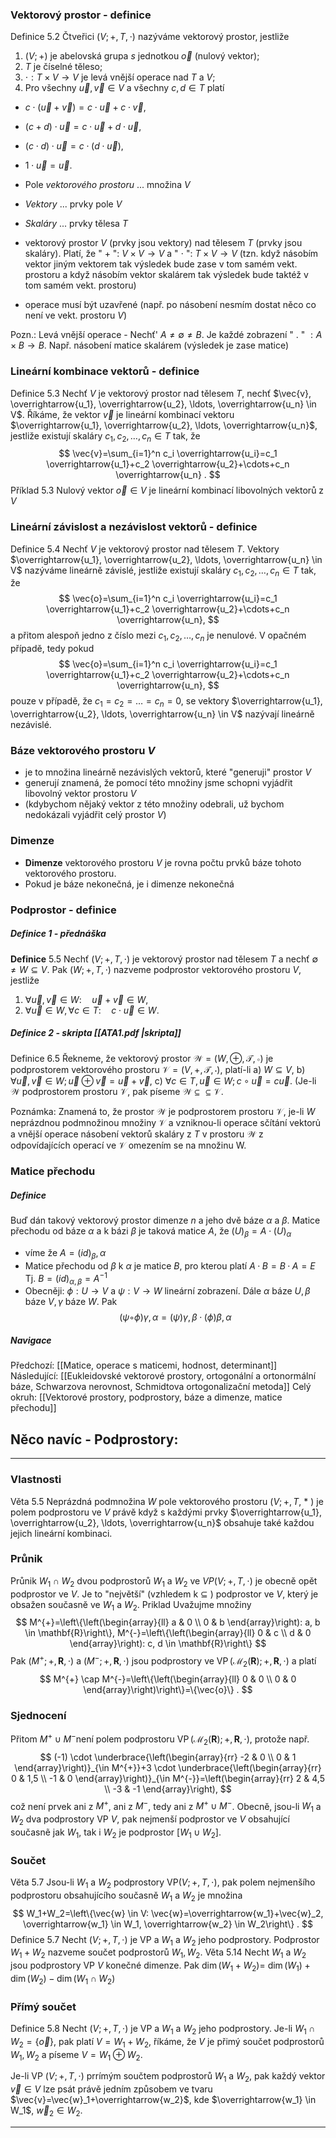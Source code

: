 ### Vektorový prostor - definice
Definice $5.2$
Čtveřici $(V ;+, T, \cdot)$ nazýváme vektorový prostor, jestliže
1. $(V ;+)$ je abelovská grupa $s$ jednotkou $\vec{o}$ (nulový vektor);
2. $T$ je číselné těleso;
3. $\cdot : T \times V \rightarrow V$ je levá vnější operace nad $T$ a $V$;
4. Pro všechny $\vec{u}, \vec{v} \in V$ a všechny $c, d \in T$ platí
- $c \cdot(\vec{u}+\vec{v})=c \cdot \vec{u}+c \cdot \vec{v}$,
- $(c+d) \cdot \vec{u}=c \cdot \vec{u}+d \cdot \vec{u}$,
- $(c \cdot d) \cdot \vec{u}=c \cdot(d \cdot \vec{u})$,
- $1 \cdot \vec{u}=\vec{u}$.
- Pole *vektorového prostoru* ... množina $V$
- *Vektory* ... prvky pole $V$
- *Skaláry* ... prvky tělesa $T$

- vektorový prostor $V$ (prvky jsou vektory) nad tělesem $T$ (prvky jsou skaláry). Platí, že " + ": $V \times V \rightarrow V$ a " $\cdot$ ": $T \times V \rightarrow V$ (tzn. když násobím vektor jiným vektorem tak výsledek bude zase v tom samém vekt. prostoru a když násobím vektor skalárem tak výsledek bude taktéž v tom samém vekt. prostoru)
- operace musí být uzavřené (např. po násobení nesmím dostat něco co není ve vekt. prostoru $V$)

Pozn.: Levá vnější operace - Nechť' $A \neq \emptyset \neq B$. Je každé zobrazení " . " $: A \times B \rightarrow B$. Např. násobení matice skalárem (výsledek je zase matice)

### Lineární kombinace vektorů -  definice
Definice $5.3$
Nechť $V$ je vektorový prostor nad tělesem $T$, nechť $\vec{v}, \overrightarrow{u_1}, \overrightarrow{u_2}, \ldots, \overrightarrow{u_n} \in V$. Říkáme, že vektor $\vec{v}$ je lineární kombinací vektoru $\overrightarrow{u_1}, \overrightarrow{u_2}, \ldots, \overrightarrow{u_n}$, jestliže existují skaláry $c_1, c_2, \ldots, c_n \in T$ tak, že
$$
\vec{v}=\sum_{i=1}^n c_i \overrightarrow{u_i}=c_1 \overrightarrow{u_1}+c_2 \overrightarrow{u_2}+\cdots+c_n \overrightarrow{u_n} .
$$
Příklad $5.3$
Nulový vektor $\vec{o} \in V$ je lineární kombinací libovolných vektorů z $V$

### Lineární závislost a nezávislost vektorů - definice
Definice $5.4$
Nechť $V$ je vektorový prostor nad tělesem $T$. Vektory $\overrightarrow{u_1}, \overrightarrow{u_2}, \ldots, \overrightarrow{u_n} \in V$ nazýváme lineárně závislé, jestliže existují skaláry $c_1, c_2, \ldots, c_n \in T$ tak, že
$$
\vec{o}=\sum_{i=1}^n c_i \overrightarrow{u_i}=c_1 \overrightarrow{u_1}+c_2 \overrightarrow{u_2}+\cdots+c_n \overrightarrow{u_n},
$$
a přitom alespoň jedno $\mathrm{z}$ číslo mezi $c_1, c_2, \ldots, c_n$ je nenulové.
V opačném případě, tedy pokud
$$
\vec{o}=\sum_{i=1}^n c_i \overrightarrow{u_i}=c_1 \overrightarrow{u_1}+c_2 \overrightarrow{u_2}+\cdots+c_n \overrightarrow{u_n},
$$
pouze v případě, že $c_1=c_2=\ldots=c_n=0$, se vektory $\overrightarrow{u_1}, \overrightarrow{u_2}, \ldots, \overrightarrow{u_n} \in V$ nazývají lineárně nezávislé.

### Báze vektorového prostoru $V$
- je to množina lineárně nezávislých vektorů, které "generuji" prostor $V$
- generují znamená, že pomocí této množiny jsme schopni vyjádřit libovolný vektor prostoru $V$
- (kdybychom nějaký vektor z této množiny odebrali, už bychom nedokázali vyjádřit celý prostor $V$)

### Dimenze
 - **Dimenze** vektorového prostoru $V$ je rovna počtu prvků báze tohoto vektorového prostoru. 
 - Pokud je báze nekonečná, je i dimenze nekonečná

### Podprostor - definice

##### Definice 1 - přednáška
**Definice** $5.5$
Nechť $(V ;+, T, \cdot)$ je vektorový prostor nad tělesem $T$ a nechť $\emptyset \neq W \subseteq V$. Pak $(W ;+, T, \cdot)$ nazveme podprostor vektorového prostoru $V$, jestliže
1. $\forall \vec{u}, \vec{v} \in W: \quad \vec{u}+\vec{v} \in W$,
2. $\forall \vec{u} \in W, \forall c \in T: \quad c \cdot \vec{u} \in W$.

##### **Definice** 2 - skripta [[ATA1.pdf |skripta]]
Definice 6.5 Řekneme, že vektorový prostor $\mathcal{W}=(W, \oplus, \mathcal{T}, \circ)$ je podprostorem vektorového prostoru $\mathcal{V}=(V,+, \mathcal{T}, \cdot)$, platí-li
a) $W \subseteq V$,
b) $\forall \vec{u}, \vec{v} \in W ; \vec{u} \oplus \vec{v}=\vec{u}+\vec{v}$,
c) $\forall c \in T, \vec{u} \in W ; c \circ \vec{u}=c \vec{u}$.
(Je-li $\mathcal{W}$ podprostorem prostoru $\mathcal{V}$, pak píseme $\mathcal{W} \subseteq \subseteq \mathcal{V}$.

Poznámka: Znamená to, že prostor $\mathcal{W}$ je podprostorem prostoru $\mathcal{V}$, je-li $W$ neprázdnou podmnožinou množiny $\mathcal{V}$ a vzniknou-li operace sčítání vektorủ a vnější operace násobení vektorů skaláry z $T$ v prostoru $\mathcal{W}$ z odpovídajících operací ve $\mathcal{V}$ omezením se na množinu W.


### Matice přechodu

##### Definice
Buď dán takový vektorový prostor dimenze $n$ a jeho dvě báze $\alpha$ a $\beta$. Matice přechodu od báze $\alpha$ a k bázi $\beta$ je taková matice $A$, že $(U)_\beta = A \cdot (U)_\alpha$

- víme že $A = (id)_\beta, \alpha$
- Matice přechodu od $\beta$ k $\alpha$ je matice $B$, pro kterou platí $A · B = B · A = E$  Tj. $B = (id)_{α,β} = A^{−1}$
- Obecněji:  $ϕ : U → V$ a $ψ : V → W$ lineární zobrazení. Dále $α$ báze $U, β$ báze $V, γ$ báze $W$. Pak $$(ψ ◦ ϕ)γ,α = (ψ)γ,β · (ϕ)β,α$$ 


##### Navigace
Předchozí: [[Matice, operace s maticemi, hodnost, determinant]]
Následující: [[Eukleidovské vektorové prostory, ortogonální a ortonormální báze, Schwarzova nerovnost, Schmidtova ortogonalizační metoda]]
Celý okruh: [[Vektorové prostory, podprostory, báze a dimenze, matice přechodu]]




## Něco navíc - Podprostory:
--- 
### Vlastnosti
Věta 5.5
Neprázdná podmnožina $W$ pole vektorového prostoru $(V ;+, T$, * ) je polem podprostoru ve $V$ právĕ když s každými prvky $\overrightarrow{u_1}, \overrightarrow{u_2}, \ldots, \overrightarrow{u_n}$ obsahuje také každou jejich lineární kombinaci.

### Průnik
Průnik $W_1 \cap W_2$ dvou podprostorů $W_1$ a $W_2$ ve $V P(V ;+, T, \cdot)$ je obecně opět podprostor ve $V$. Je to "největší" (vzhledem k $\subseteq$ ) podprostor ve $V$, který je obsažen současnĕ ve $W_1$ a $W_2$.
Priklad
Uvažujme množiny
$$
M^{+}=\left\{\left(\begin{array}{ll}
a & 0 \\
0 & b
\end{array}\right): a, b \in \mathbf{R}\right\}, M^{-}=\left\{\left(\begin{array}{ll}
0 & c \\
d & 0
\end{array}\right): c, d \in \mathbf{R}\right\}
$$
Pak $\left(M^{+} ;+, \mathbf{R}, \cdot\right)$ a $\left(M^{-} ;+, \mathbf{R}, \cdot\right)$ jsou podprostory ve $\operatorname{VP}\left(\mathcal{M}_2(\mathbf{R}) ;+, \mathbf{R}, \cdot\right)$ a platí
$$
M^{+} \cap M^{-}=\left\{\left(\begin{array}{ll}
0 & 0 \\
0 & 0
\end{array}\right)\right\}=\{\vec{o}\} .
$$

### Sjednocení
Pr̆itom $M^{+} \cup M^{-}$není polem podprostoru $\operatorname{VP}\left(\mathcal{M}_2(\mathbf{R}) ;+, \mathbf{R}, \cdot\right)$, protože např.
$$
(-1) \cdot \underbrace{\left(\begin{array}{rr}
-2 & 0 \\
0 & 1
\end{array}\right)}_{\in M^{+}}+3 \cdot \underbrace{\left(\begin{array}{rr}
0 & 1,5 \\
-1 & 0
\end{array}\right)}_{\in M^{-}}=\left(\begin{array}{rr}
2 & 4,5 \\
-3 & -1
\end{array}\right),
$$
což není prvek ani z $M^{+}$, ani z $M^{-}$, tedy ani z $M^{+} \cup M^{-}$.
Obecně, jsou-li $W_1$ a $W_2$ dva podprostory VP $V$, pak nejmenší podprostor ve $V$ obsahující současnẽ jak $W_1$, tak i $W_2$ je podprostor $\left[W_1 \cup W_2\right]$.
### Součet
Vĕta $5.7$
Jsou-li $W_1$ a $W_2$ podprostory $\mathrm{VP}(V ;+, T, \cdot)$, pak polem nejmenšího podprostoru obsahujícího současně $W_1$ a $W_2$ je množina
$$
W_1+W_2=\left\{\vec{w} \in V: \vec{w}=\overrightarrow{w_1}+\vec{w}_2, \overrightarrow{w_1} \in W_1, \overrightarrow{w_2} \in W_2\right\} .
$$
Definice $5.7$
Necht $(V ;+, T, \cdot)$ je VP a $W_1$ a $W_2$ jeho podprostory. Podprostor $W_1+W_2$ nazveme součet podprostorů $W_1, W_2$.
Věta $5.14$
Necht $W_1$ a $W_2$ jsou podprostory VP $V$ konečné dimenze. Pak $\operatorname{dim}\left(W_1+W_2\right)=$ $\operatorname{dim}\left(W_1\right)+\operatorname{dim}\left(W_2\right)-\operatorname{dim}\left(W_1 \cap W_2\right)$

### Přímý součet
Definice $5.8$
Necht $(V ;+, T, \cdot)$ je VP a $W_1$ a $W_2$ jeho podprostory. Je-li $W_1 \cap W_2=\{\vec{o}\}$, pak platí $V=W_1+W_2$, říkáme, že $V$ je přimý součet podprostorů $W_1, W_2$ a píseme $V=W_1 \oplus W_2$.

Je-li VP $(V ;+, T, \cdot)$ prrímým součtem podprostorů $W_1$ a $W_2$, pak každý vektor $\vec{v} \in V$ lze psát právě jedním způsobem ve tvaru $\vec{v}=\vec{w}_1+\overrightarrow{w_2}$, kde $\overrightarrow{w_1} \in W_1$, $\vec{w}_2 \in W_2$.

---
